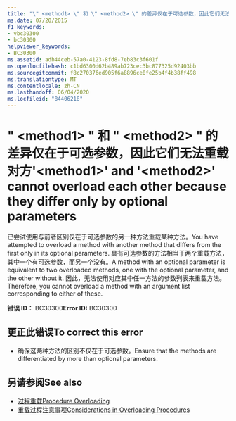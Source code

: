 ```yaml
---
title: "\" <method1> \" 和 \" <method2> \" 的差异仅在于可选参数，因此它们无法重载对方"
ms.date: 07/20/2015
f1_keywords:
- vbc30300
- bc30300
helpviewer_keywords:
- BC30300
ms.assetid: adb44ceb-57a0-4123-8fd8-7eb83c3f601f
ms.openlocfilehash: c1bd6300d62b489ab723cec3bc877325d92403bb
ms.sourcegitcommit: f8c270376ed905f6a8896ce0fe25b4f4b38ff498
ms.translationtype: MT
ms.contentlocale: zh-CN
ms.lasthandoff: 06/04/2020
ms.locfileid: "84406218"
---
```

# <a name="method1-and-method2-cannot-overload-each-other-because-they-differ-only-by-optional-parameters"></a><span data-ttu-id="518e7-102">" \<method1> " 和 " \<method2> " 的差异仅在于可选参数，因此它们无法重载对方</span><span class="sxs-lookup"><span data-stu-id="518e7-102">'\<method1>' and '\<method2>' cannot overload each other because they differ only by optional parameters</span></span>
<span data-ttu-id="518e7-103">已尝试使用与前者区别仅在于可选参数的另一种方法重载某种方法。</span><span class="sxs-lookup"><span data-stu-id="518e7-103">You have attempted to overload a method with another method that differs from the first only in its optional parameters.</span></span> <span data-ttu-id="518e7-104">具有可选参数的方法相当于两个重载方法，其中一个有可选参数，而另一个没有。</span><span class="sxs-lookup"><span data-stu-id="518e7-104">A method with an optional parameter is equivalent to two overloaded methods, one with the optional parameter, and the other without it.</span></span> <span data-ttu-id="518e7-105">因此，无法使用对应其中任一方法的参数列表来重载方法。</span><span class="sxs-lookup"><span data-stu-id="518e7-105">Therefore, you cannot overload a method with an argument list corresponding to either of these.</span></span>  
  
 <span data-ttu-id="518e7-106">**错误 ID：** BC30300</span><span class="sxs-lookup"><span data-stu-id="518e7-106">**Error ID:** BC30300</span></span>  
  
## <a name="to-correct-this-error"></a><span data-ttu-id="518e7-107">更正此错误</span><span class="sxs-lookup"><span data-stu-id="518e7-107">To correct this error</span></span>  
  
- <span data-ttu-id="518e7-108">确保这两种方法的区别不仅在于可选参数。</span><span class="sxs-lookup"><span data-stu-id="518e7-108">Ensure that the methods are differentiated by more than optional parameters.</span></span>  
  
## <a name="see-also"></a><span data-ttu-id="518e7-109">另请参阅</span><span class="sxs-lookup"><span data-stu-id="518e7-109">See also</span></span>

- [<span data-ttu-id="518e7-110">过程重载</span><span class="sxs-lookup"><span data-stu-id="518e7-110">Procedure Overloading</span></span>](../programming-guide/language-features/procedures/procedure-overloading.md)
- [<span data-ttu-id="518e7-111">重载过程注意事项</span><span class="sxs-lookup"><span data-stu-id="518e7-111">Considerations in Overloading Procedures</span></span>](../programming-guide/language-features/procedures/considerations-in-overloading-procedures.md)

